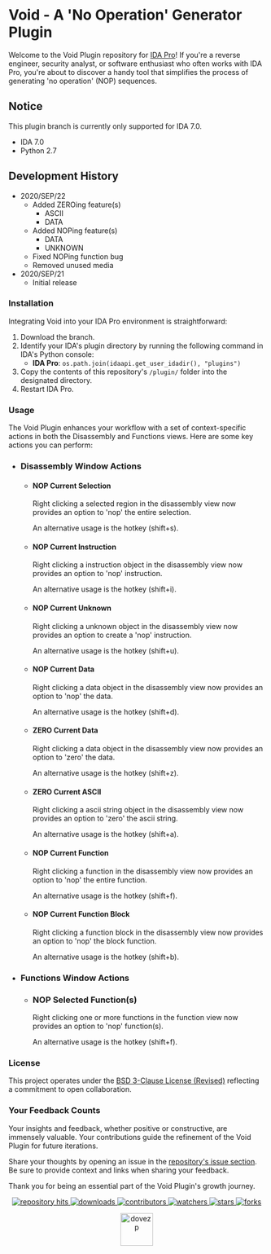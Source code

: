 # Void - A 'No Operation' Generator Plugin

Welcome to the Void Plugin repository for [IDA Pro](https://www.hex-rays.com/products/ida/)! If you're a reverse engineer, security analyst, or software enthusiast who often works with IDA Pro, you're about to discover a handy tool that simplifies the process of generating 'no operation' (NOP) sequences.

## Notice
This plugin branch is currently only supported for IDA 7.0.
+ IDA 7.0
+ Python 2.7

## Development History

+ 2020/SEP/22
  + Added ZEROing feature(s)
    + ASCII
    + DATA
  + Added NOPing feature(s)
    + DATA
    + UNKNOWN
  + Fixed NOPing function bug
  + Removed unused media
+ 2020/SEP/21
  + Initial release

### Installation

Integrating Void into your IDA Pro environment is straightforward:

1. Download the branch.
2. Identify your IDA's plugin directory by running the following command in IDA's Python console:
   * **IDA Pro**: `os.path.join(idaapi.get_user_idadir(), "plugins")`
3. Copy the contents of this repository's `/plugin/` folder into the designated directory.
4. Restart IDA Pro.

### Usage

The Void Plugin enhances your workflow with a set of context-specific actions in both the Disassembly and Functions views. Here are some key actions you can perform:

* ### Disassembly Window Actions
    * #### NOP Current Selection
        Right clicking a selected region in the disassembly view now provides an option to 'nop' the entire selection.

        An alternative usage is the hotkey (shift+s).

    * #### NOP Current Instruction
        Right clicking a instruction object in the disassembly view now provides an option to 'nop' instruction.

        An alternative usage is the hotkey (shift+i).

    * #### NOP Current Unknown
        Right clicking a unknown object in the disassembly view now provides an option to create a 'nop' instruction.

        An alternative usage is the hotkey (shift+u).

    * #### NOP Current Data
        Right clicking a data object in the disassembly view now provides an option to 'nop' the data.

        An alternative usage is the hotkey (shift+d).

    * #### ZERO Current Data
        Right clicking a data object in the disassembly view now provides an option to 'zero' the data.

        An alternative usage is the hotkey (shift+z).

    * #### ZERO Current ASCII
        Right clicking a ascii string object in the disassembly view now provides an option to 'zero' the ascii string.

        An alternative usage is the hotkey (shift+a).

    * #### NOP Current Function
        Right clicking a function in the disassembly view now provides an option to 'nop' the entire function.

        An alternative usage is the hotkey (shift+f).

    * #### NOP Current Function Block
        Right clicking a function block in the disassembly view now provides an option to 'nop' the block function.

        An alternative usage is the hotkey (shift+b).

* ### Functions Window Actions
    * ### NOP Selected Function(s)
        Right clicking one or more functions in the function view now provides an option to 'nop' function(s).
    
        An alternative usage is the hotkey (shift+f).

### License

This project operates under the [BSD 3-Clause License (Revised)](https://tldrlegal.com/license/bsd-3-clause-license-(revised)) reflecting a commitment to open collaboration.

<!--  -->

### Your Feedback Counts

Your insights and feedback, whether positive or constructive, are immensely valuable. Your contributions guide the refinement of the Void Plugin for future iterations.

Share your thoughts by opening an issue in the [repository's issue section](https://github.com/dovezp/ida.plugin.void/issues). Be sure to provide context and links when sharing your feedback.

Thank you for being an essential part of the Void Plugin's growth journey.

<p align="center">
  <p align="center">
    <a href="https://hits.seeyoufarm.com/api/count/graph/dailyhits.svg?url=https://github.com/dovezp/ida.plugin.void">
      <img src="https://hits.seeyoufarm.com/api/count/incr/badge.svg?url=https%3A%2F%2Fgithub.com%2Fdovezp%2Fida.plugin.void&count_bg=%2379C83D&title_bg=%23555555&icon=&icon_color=%23E7E7E7&title=hits&edge_flat=true" alt="repository hits">
    </a>
    <a href="https://github.com/dovezp/ida.plugin.void/releases">
      <img src="https://img.shields.io/github/downloads/dovezp/ida.plugin.void/total?style=flat-square" alt="downloads"/>
    </a>
    <a href="https://github.com/dovezp/ida.plugin.void/graphs/contributors">
      <img src="https://img.shields.io/github/contributors/dovezp/ida.plugin.void?style=flat-square" alt="contributors"/>
    </a>
    <a href="https://github.com/dovezp/ida.plugin.void/watchers">
      <img src="https://img.shields.io/github/watchers/dovezp/ida.plugin.void?style=flat-square" alt="watchers"/>
    </a>
    <a href="https://github.com/dovezp/ida.plugin.void/stargazers">
      <img src="https://img.shields.io/github/stars/dovezp/ida.plugin.void?style=flat-square" alt="stars"/>
    </a>
    <a href="https://github.com/dovezp/ida.plugin.void/network/members">
      <img src="https://img.shields.io/github/forks/dovezp/ida.plugin.void?style=flat-square" alt="forks"/>
    </a>
  </p>
</p>

<p align="center">
  <a href="https://github.com/dovezp">
    <img width="64" heigth="64" src="https://avatars.githubusercontent.com/u/89095890" alt="dovezp"/>
  </a>
</p>
